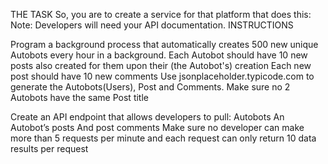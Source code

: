 THE TASK
So, you are to create a service for that platform that does this:
Note: Developers will need your API documentation.
INSTRUCTIONS


Program a background process that automatically creates 500 new unique Autobots every
hour in a background.
Each Autobot should have 10 new posts also created for them upon their (the Autobot's)
creation
Each new post should have 10 new comments
Use jsonplaceholder.typicode.com to generate the Autobots(Users), Post and Comments.
Make sure no 2 Autobots have the same Post title

Create an API endpoint that allows developers to pull:
Autobots
An Autobot’s posts
And post comments
Make sure no developer can make more than 5 requests per minute and each request can
only return 10 data results per request
